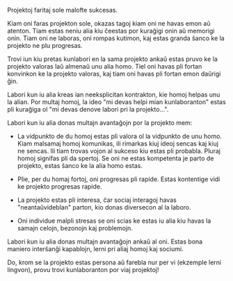 Projektoj faritaj sole malofte sukcesas.

Kiam oni faras projekton sole, okazas tagoj kiam oni ne havas emon aŭ atenton. Tiam estas neniu alia kiu ĉeestas por kuraĝigi onin aŭ memorigi onin. Tiam oni ne laboras, oni rompas kutimon, kaj estas granda ŝanco ke la projekto ne plu progresas.

Trovi iun kiu pretas kunlabori en la sama projekto ankaŭ estas pruvo ke la projekto valoras laŭ almenaŭ unu alia homo. Tiel oni havas pli fortan konvinkon ke la projekto valoras, kaj tiam oni havas pli fortan emon daŭrigi ĝin.

Labori kun iu alia kreas ian neeksplicitan kontrakton, kie homoj helpas unu la alian. Por multaj homoj, la ideo "mi devas helpi mian kunlaboranton" estas pli kuraĝiga ol "mi devas denove labori pri la projekto...".

Labori kun iu alia donas multajn avantaĝojn por la projekto mem:

- La vidpunkto de du homoj estas pli valora ol la vidpunkto de unu homo. Kiam malsamaj homoj komunikas, ili rimarkas kiuj ideoj sencas kaj kiuj ne sencas. Ili tiam trovas vojon al sukceso kiu estas pli probabla. Pluraj homoj signifas pli da spertoj. Se oni ne estas kompetenta je parto de projekto, estas ŝanco ke la alia homo estas.

- Plie, per du homaj fortoj, oni progresas pli rapide. Estas kontentige vidi ke projekto progresas rapide.

- La projekto estas pli interesa, ĉar sociaj interagoj havas "neantaŭvideblan" parton, kio donas diversecon al la laboro.

- Oni individue malpli stresas se oni scias ke estas iu alia kiu havas la samajn celojn, bezonojn kaj problemojn.

Labori kun iu alia donas multajn avantaĝojn ankaŭ al oni. Estas bona maniero interŝanĝi kapablojn, lerni pri aliaj homoj kaj sociumi.

Do, krom se la projekto estas persona aŭ farebla nur per vi (ekzemple lerni lingvon), provu trovi kunlaboranton por viaj projektoj!